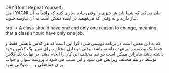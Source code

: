 DRY(Don’t Repeat Yourself)</br>
اصل YAGNI بیان می‌کند که شما باید هر چیزی را وقتی پیاده سازی کنید که واقعاً به آن نیاز دارید و نه وقتی که می‌فهمید در آینده ممکن است به آن نیازمند شوید.

srp -> A class should have one and only one reason to change, meaning that a class should have only one job.

که به این معنی است در برنامه نویسی شیء گرا این است که هر کلاس بایستی فقط و فقط یک وظیفه را برعهده داشته باشد. وقتی دو دلیل مختلف برای تغییر یک کلاس وجود داشته باشد بنابراین ممکن است دو تیم مختلف این کار را انجام دهند. در نهایت یک کلاس توسط دو تیم مختلف ویرایش می شود و این سبب می شود تا پروسه سوال و جواب برای هماهنگی و … طولانی شود.

